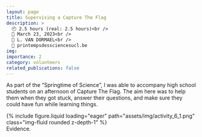 ```yaml
---
layout: page
title: Supervising a Capture The Flag
description: >
  🕙 2.5 hours (real: 2.5 hours)<br />
  📅 March 23, 2023<br />
  👤 L. VAN DORMAEL<br />
  🔗 printempsdessciencesucl.be
img:
importance: 2
category: volunteers
related_publications: false
---
```


As part of the “Springtime of Science”, I was able to accompany high school students on an afternoon of Capture The Flag. The aim here was to help them when they got stuck, answer their questions, and make sure they could have fun while learning things.

<div class="row">
    <div class="col-sm mt-3 mt-md-0">
        {% include figure.liquid loading="eager" path="assets/img/activity_6_1.png" class="img-fluid rounded z-depth-1" %}
    </div>
</div>
<div class="caption">
    Evidence.
</div>
